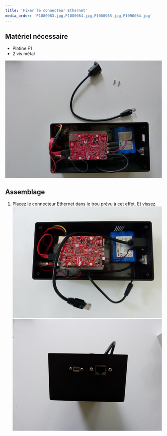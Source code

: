 ```yaml
---
title: 'Fixer le connecteur Ethernet'
media_order: 'P1080983.jpg,P1080984.jpg,P1080985.jpg,P1090084.jpg'
---
```


## Matériel nécessaire

* Platine F1
* 2 vis métal 

![](P1080983.jpg)

## Assemblage

1. Placez le connecteur Ethernet dans le trou prévu à cet effet. Et vissez.
![](P1090084.jpg)![](P1080985.jpg)